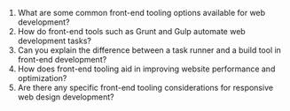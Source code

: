 

1. What are some common front-end tooling options available for web development?
2. How do front-end tools such as Grunt and Gulp automate web development tasks?
3. Can you explain the difference between a task runner and a build tool in front-end development?
4. How does front-end tooling aid in improving website performance and optimization?
5. Are there any specific front-end tooling considerations for responsive web design development?
